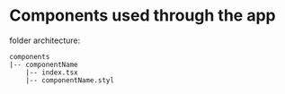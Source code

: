 # Components used through the app

folder architecture:

```
components
|-- componentName
    |-- index.tsx
    |-- componentName.styl
```
